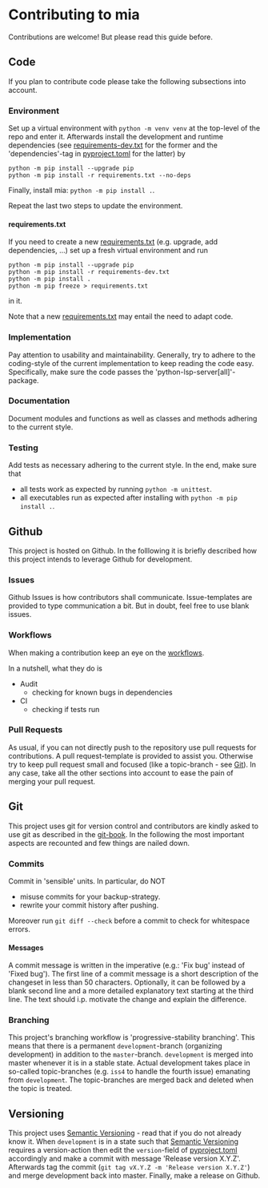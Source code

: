 # Contributing to mia

Contributions are welcome!
But please read this guide before.

## Code

If you plan to contribute code please take the following subsections into account.

### Environment

Set up a virtual environment with `python -m venv venv` at the top-level of the repo and enter it.
Afterwards install the development and runtime dependencies (see [requirements-dev.txt](requirements-dev.txt) for the former and the 'dependencies'-tag in [pyproject.toml](pyproject.toml) for the latter) by

```
python -m pip install --upgrade pip
python -m pip install -r requirements.txt --no-deps
```

Finally, install mia: `python -m pip install .`.

Repeat the last two steps to update the environment.

#### requirements.txt

If you need to create a new [requirements.txt](requirements.txt) (e.g. upgrade, add dependencies, ...) set up a fresh virtual environment and run

```
python -m pip install --upgrade pip
python -m pip install -r requirements-dev.txt
python -m pip install .
python -m pip freeze > requirements.txt
```

in it.

Note that a new [requirements.txt](requirements.txt) may entail the need to adapt code.

### Implementation

Pay attention to usability and maintainability.
Generally, try to adhere to the coding-style of the current implementation to keep reading the code easy.
Specifically, make sure the code passes the 'python-lsp-server[all]'-package.

### Documentation

Document modules and functions as well as classes and methods adhering to the current style.

### Testing

Add tests as necessary adhering to the current style.
In the end, make sure that
- all tests work as expected by running `python -m unittest`.
- all executables run as expected after installing with `python -m pip install .`.

## Github

This project is hosted on Github.
In the folllowing it is briefly described how this project intends to leverage Github for development.

### Issues

Github Issues is how contributors shall communicate.
Issue-templates are provided to type communication a bit.
But in doubt, feel free to use blank issues.

### Workflows

When making a contribution keep an eye on the [workflows](.github/workflows).

In a nutshell, what they do is

- Audit
  * checking for known bugs in dependencies
- CI
  * checking if tests run

### Pull Requests

As usual, if you can not directly push to the repository use pull requests for contributions.
A pull request-template is provided to assist you.
Otherwise try to keep pull request small and focused (like a topic-branch - see [Git](#git)).
In any case, take all the other sections into account to ease the pain of merging your pull request.

## Git

This project uses git for version control and contributors are kindly asked to use git as described in the [git-book](https://git-scm.com/book/en/v2).
In the following the most important aspects are recounted and few things are nailed down.

### Commits

Commit in 'sensible' units.
In particular, do NOT
- misuse commits for your backup-strategy.
- rewrite your commit history after pushing.

Moreover run `git diff --check` before a commit to check for whitespace errors.

#### Messages

A commit message is written in the imperative (e.g.: 'Fix bug' instead of 'Fixed bug').
The first line of a commit message is a short description of the changeset in less than 50 characters.
Optionally, it can be followed by a blank second line and a more detailed explanatory text starting at the third line.
The text should i.p. motivate the change and explain the difference.

### Branching

This project's branching workflow is 'progressive-stability branching'.
This means that there is a permanent `development`-branch (organizing development) in addition to the `master`-branch.
`development` is merged into master whenever it is in a stable state.
Actual development takes place in so-called topic-branches (e.g. `iss4` to handle the fourth issue) emanating from `development`.
The topic-branches are merged back and deleted when the topic is treated.

## Versioning

This project uses [Semantic Versioning](https://semver.org) - read that if you do not already know it.
When `development` is in a state such that [Semantic Versioning](https://semver.org) requires a version-action then edit the `version`-field of [pyproject.toml](pyproject.toml) accordingly and make a commit with message 'Release version X.Y.Z'.
Afterwards tag the commit (`git tag vX.Y.Z -m 'Release version X.Y.Z'`) and merge development back into master.
Finally, make a release on Github.
